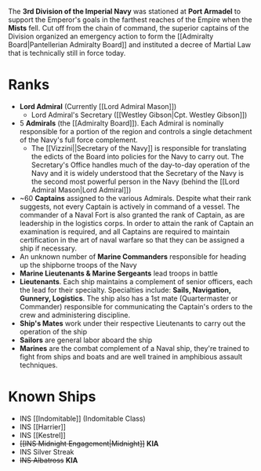 The **3rd Division of the Imperial Navy** was stationed at **Port Armadel** to support the Emperor's goals  in the farthest reaches of the Empire when the **Mists** fell.  Cut off from the chain of command, the superior captains of the Division organized an emergency action to form the [[Admiralty Board|Pantellerian Admiralty Board]] and instituted a decree of Martial Law that is technically still in force today.

# Ranks
- **Lord Admiral** (Currently [[Lord Admiral Mason]])
	- Lord Admiral's Secretary ([[Westley Gibson|Cpt. Westley Gibson]])
- 5 **Admirals** (the [[Admiralty Board]]).  Each Admiral is nominally responsible for a portion of the region and controls a single detachment of the Navy's full force complement.
	- The [[Vizzini||Secretary of the Navy]] is responsible for translating the edicts of the Board into policies for the Navy to carry out.  The Secretary's Office handles much of the day-to-day operation of the Navy and it is widely understood that the Secretary of the Navy is the second most powerful person in the Navy (behind the [[Lord Admiral Mason|Lord Admiral]])
- ~60 **Captains** assigned to the various Admirals.  Despite what their rank suggests, not every Captain is actively in command of a vessel.  The commander of a Naval Fort is also granted the rank of Captain, as are leadership in the logistics corps.  In order to attain the rank of Captain an examination is required, and all Captains are required to maintain certification in the art of naval warfare so that they can be assigned a ship if necessary.
- An unknown number of **Marine Commanders** responsible for heading up the shipborne troops of the Navy
- **Marine Lieutenants & Marine Sergeants** lead troops in battle
- **Lieutenants**.  Each ship maintains a complement of senior officers, each the lead for their specialty.  Specialties include: **Sails, Navigation, Gunnery, Logistics**.  The ship also has a 1st mate (Quartermaster or Commander) responsible for communicating the Captain's orders to the crew and administering discipline.
- **Ship's Mates** work under their respective Lieutenants to carry out the operation of the ship
- **Sailors** are general labor aboard the ship
- **Marines** are the combat complement of a Naval ship, they're trained to fight from ships and boats and are well trained in amphibious assault techniques.

# Known Ships
- INS [[Indomitable]] (Indomitable Class)
- INS [[Harrier]]
- INS [[Kestrel]]
- ~~[[INS Midnight Engagement|Midnight]]~~ **KIA**
- INS Silver Streak
- ~~INS Albatross~~ **KIA**